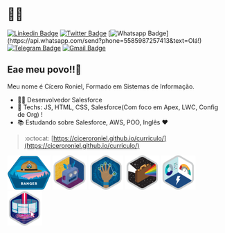 # :man_technologist:

[![Linkedin Badge](https://img.shields.io/badge/-LinkedIn-blue?style=flat-square&logo=Linkedin&logoColor=white&link=https://www.linkedin.com/in/ciceroroniel/)](https://www.linkedin.com/in/ciceroroniel/)
[![Twitter Badge](https://img.shields.io/badge/-Twitter-1ca0f1?style=flat-square&labelColor=1ca0f1&logo=twitter&logoColor=white&link=https://twitter.com/CiceroRoniel)](https://twitter.com/CiceroRoniel)
[![Whatsapp Badge](https://img.shields.io/badge/-Whatsapp-4CA143?style=flat-square&labelColor=4CA143&logo=whatsapp&logoColor=white&link=https://api.whatsapp.com/send?phone=5585987257413&text=Olá!)](https://api.whatsapp.com/send?phone=5585987257413&text=Olá!)
[![Telegram Badge](https://img.shields.io/badge/-Telegram-1ca0f1?style=flat-square&labelColor=1ca0f1&logo=telegram&logoColor=white&link=https://t.me/CiceroR)](https://t.me/CiceroR)
[![Gmail Badge](https://img.shields.io/badge/-Gmail-c14438?style=flat-square&logo=Gmail&logoColor=white&link=mailto:cicero.roniel@gmail.com)](mailto:cicero.roniel@gmail.com)

## Eae meu povo!!👋

Meu nome é Cícero Roniel, Formado em Sistemas de Informação.

- :man_technologist: Desenvolvedor Salesforce 
- :blue_heart: Techs: JS, HTML, CSS, Salesforce(Com foco em Apex, LWC, Config de Org) !
- :books: Estudando sobre Salesforce, AWS, POO, Inglês  :heart:

> :octocat: [https://ciceroroniel.github.io/curriculo/](https://ciceroroniel.github.io/curriculo/)


<p>
    <img src='./ranger.png' height='80px'>
    <img src='./575dc4f610559227f8617cc4d08c5268_badge.png' height='80px'>
    <img src='./2cb1e61a5ef594182a9a6a0b26862b5f_badge.png' height='80px'>
    <img src='./c7717008150574ed92fa7f5ea8d9d213_badge.png' height='80px'>
    <img src='./e4f8cec0ddd1f90075424aa2c8b41d68_badge.png' height='80px'>
    <img src='./2c0777d1847dfb7dcb0430a20b7c1538_badge.png' height='80px'>
<p>
